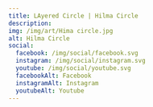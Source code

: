 ```yaml
---
title: LAyered Circle | Hilma Circle
description: 
img: /img/art/Hima circle.jpg
alt: Hilma Circle
social:
  facebook: /img/social/facebook.svg
  instagram: /img/social/instagram.svg
  youtube: /img/social/youtube.svg
  facebookAlt: Facebook
  instagramAlt: Instagram
  youtubeAlt: Youtube
---
```

